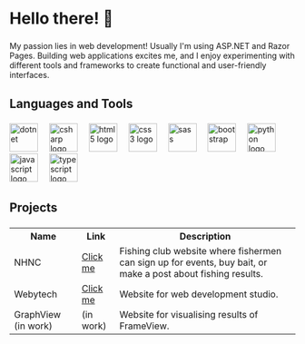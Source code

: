 # Hello there! 👋

###

My passion lies in web development! Usually I'm using ASP.NET and Razor Pages. Building web applications excites me, and I enjoy experimenting with different tools and frameworks to create functional and user-friendly interfaces.

###

## Languages and Tools 

###

<div align="left">
  <img src="https://cdn.jsdelivr.net/gh/devicons/devicon/icons/dotnetcore/dotnetcore-original.svg" height="50" alt="dotnet" />
  <img width="12" />
  <img src="https://cdn.jsdelivr.net/gh/devicons/devicon/icons/csharp/csharp-original.svg" height="50" alt="csharp logo"  />
  <img width="12" />
  <img src="https://cdn.jsdelivr.net/gh/devicons/devicon/icons/html5/html5-original.svg" height="50" alt="html5 logo"  />
  <img width="12" />
  <img src="https://cdn.jsdelivr.net/gh/devicons/devicon/icons/css3/css3-original.svg" height="50" alt="css3 logo"  />
  <img width="12" />
  <img src="https://cdn.jsdelivr.net/gh/devicons/devicon/icons/sass/sass-original.svg" height="50" alt="sass" />      
  <img width="12" />
  <img src="https://cdn.jsdelivr.net/gh/devicons/devicon/icons/bootstrap/bootstrap-original.svg" height="50" alt="bootstrap" />
  <img width="12" />
  <img src="https://cdn.jsdelivr.net/gh/devicons/devicon/icons/python/python-original.svg" height="50" alt="python logo"  />
  <img width="12" />
  <img src="https://cdn.jsdelivr.net/gh/devicons/devicon/icons/javascript/javascript-original.svg" height="50" alt="javascript logo"  />
  <img width="12" />
  <img src="https://cdn.jsdelivr.net/gh/devicons/devicon/icons/typescript/typescript-original.svg" height="50" alt="typescript logo"  />
</div>

###

## Projects

###

<table>
  <tr>
    <th>Name</th>
    <th>Link</th>
    <th>Description</th>
  </tr>
  <tr>
    <td>NHNC</td>
    <td><a href="https://нхнч.com">Click me</a></td>
    <td>Fishing club website where fishermen can sign up for events, buy bait, or make a post about fishing results.</td>
  </tr>
  <tr>
    <td>Webytech</td>
    <td><a href="https://webytech.cz">Click me</a></td>
    <td>Website for web development studio.</td>
  </tr>
  <tr>
    <td>GraphView (in work)</td>
    <td>(in work)</td>
    <td>Website for visualising results of FrameView.</td>
  </tr>
</table>

###
